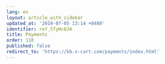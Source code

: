 ```yaml
---
lang: en
layout: article_with_sidebar
updated_at: '2019-07-05 13:14 +0400'
identifier: ref_5TyHc0JA
title: Payments
order: 110
published: false
redirect_to: 'https://kb.x-cart.com/payments/index.html'
---
```


